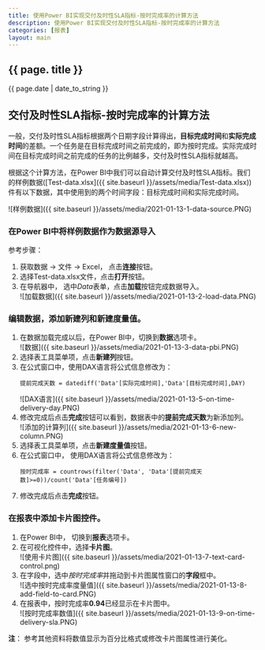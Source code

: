 ```yaml
---
title: 使用Power BI实现交付及时性SLA指标-按时完成率的计算方法
description: 使用Power BI实现交付及时性SLA指标-按时完成率的计算方法
categories: [报表]
layout: main
---
```


## {{ page. title }}
{{ page.date | date_to_string }}

## 交付及时性SLA指标-按时完成率的计算方法

一般，交付及时性SLA指标根据两个日期字段计算得出，**目标完成时间**和**实际完成时间**的差额。一个任务是在目标完成时间之前完成的，即为按时完成。实际完成时间在目标完成时间之前完成的任务的比例越多，交付及时性SLA指标就越高。

根据这个计算方法，在Power BI中我们可以自动计算交付及时性SLA指标。我们的样例数据([Test-data.xlsx]({{ site.baseurl }}/assets/media/Test-data.xlsx))件有以下数据，其中使用到的两个时间字段：目标完成时间和实际完成时间。

![样例数据]({{ site.baseurl }}/assets/media/2021-01-13-1-data-source.PNG)

### 在Power BI中将样例数据作为数据源导入
参考步骤：
1. 获取数据 -> 文件 -> Excel， 点击**连接**按钮。
1. 选择Test-data.xlsx文件，点击**打开**按钮。
1. 在导航器中， 选中*Data*表单，点击**加载**按钮完成数据导入。  
    ![加载数据]({{ site.baseurl }}/assets/media/2021-01-13-2-load-data.PNG)
### 编辑数据，添加新建列和新建度量值。
1. 在数据加载完成以后，在Power BI中，切换到**数据**选项卡。  
    ![数据]({{ site.baseurl }}/assets/media/2021-01-13-3-data-pbi.PNG)
1. 选择表工具菜单项，点击**新建列**按钮。
1. 在公式窗口中，使用DAX语言将公式信息修改为：
    ```dax
    提前完成天数 = datediff('Data'[实际完成时间],'Data'[目标完成时间],DAY)
    ```  
    ![DAX语言]({{ site.baseurl }}/assets/media/2021-01-13-5-on-time-delivery-day.PNG)
1. 修改完成后点击**完成**按钮可以看到，数据表中的**提前完成天数**为新添加列。  
    ![添加的计算列]({{ site.baseurl }}/assets/media/2021-01-13-6-new-column.PNG)
1. 选择表工具菜单项，点击**新建度量值**按钮。
1. 在公式窗口中， 使用DAX语言将公式信息修改为：
    ```DAX
    按时完成率 = countrows(filter('Data', 'Data'[提前完成天数]>=0))/count('Data'[任务编号])
    ```
1. 修改完成后点击**完成**按钮。

### 在报表中添加卡片图控件。
1. 在Power BI中， 切换到**报表**选项卡。
1. 在可视化控件中，选择**卡片图**。  
    ![使用卡片图]({{ site.baseurl }}/assets/media/2021-01-13-7-text-card-control.png)
1. 在字段中，选中*按时完成率*并拖动到卡片图属性窗口的**字段**框中。  
    ![选中按时完成率度量值]({{ site.baseurl }}/assets/media/2021-01-13-8-add-field-to-card.PNG)
1. 在报表中，按时完成率**0.94**已经显示在卡片图中。  
    ![按时完成率数值]({{ site.baseurl }}/assets/media/2021-01-13-9-on-time-delivery-sla.PNG)

**注**： 参考其他资料将数值显示为百分比格式或修改卡片图属性进行美化。

